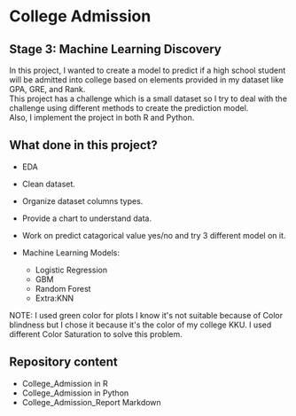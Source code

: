 # College Admission

## Stage 3: Machine Learning Discovery

In this project, I wanted to create a model to predict if a high school student will be admitted into college based on elements provided in my dataset like GPA, GRE, and Rank.<br />
This project has a challenge which is a small dataset so I try to deal with the challenge using different methods to create the prediction model.<br />
Also, I implement the project in both R and Python.<br />

## What done in this project?

- EDA<br />
- Clean dataset.<br />
- Organize dataset columns types.<br />
- Provide a chart to understand data.<br />
- Work on predict catagorical value yes/no and try 3 different model on it.<br />

- Machine Learning Models:<br />
    * Logistic Regression<br />
    * GBM <br />
    * Random Forest <br />
    * Extra:KNN <br />

NOTE: I used green color for plots I know it's not suitable because of Color blindness but I chose it because it's the color of my college KKU. I used different Color Saturation to solve this problem.

## Repository content

* College_Admission in R<br />
* College_Admission in Python<br />
* College_Admission_Report Markdown<br />

